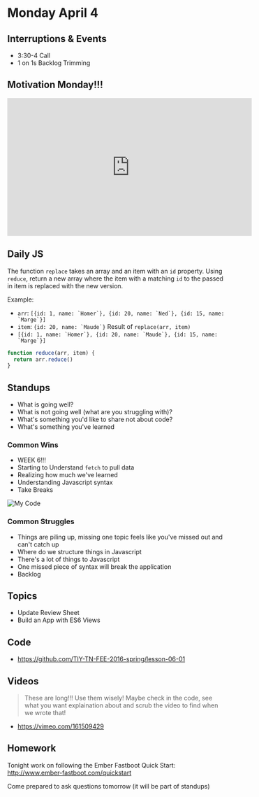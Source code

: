 # Monday April 4

## Interruptions & Events

* 3:30-4 Call
* 1 on 1s Backlog Trimming

## Motivation Monday!!!

<iframe width="560" height="315" src="https://www.youtube.com/embed/l-gQLqv9f4o" frameborder="0" allowfullscreen></iframe>

## Daily JS

The function `replace` takes an array and an item with an `id` property.
Using `reduce`, return a new array where the item with a matching `id` to the passed in item is replaced with the new version.

Example:
  * `arr`: ``[{id: 1, name: `Homer`}, {id: 20, name: `Ned`}, {id: 15, name: `Marge`}]``
  * `item`: ``{id: 20, name: `Maude`}``
Result of `replace(arr, item)`
  * ``[{id: 1, name: `Homer`}, {id: 20, name: `Maude`}, {id: 15, name: `Marge`}]``

```js
function reduce(arr, item) {
  return arr.reduce()
}
```

## Standups

* What is going well?
* What is not going well (what are you struggling with)?
* What's something you'd like to share not about code?
* What's something you've learned

### Common Wins

* WEEK 6!!!
* Starting to Understand `fetch` to pull data
* Realizing how much we've learned
* Understanding Javascript syntax
* Take Breaks

![My Code](http://m.memegen.com/ou7qcz.jpg)

### Common Struggles

* Things are piling up, missing one topic feels like you've missed out and can't catch up
* Where do we structure things in Javascript
* There's a lot of things to Javascript
* One missed piece of syntax will break the application
* Backlog

## Topics

- Update Review Sheet
- Build an App with ES6 Views

## Code

* https://github.com/TIY-TN-FEE-2016-spring/lesson-06-01

## Videos

> These are long!!! Use them wisely! Maybe check in the code, see what you want explaination about and scrub the video to find when we wrote that!

* https://vimeo.com/161509429

## Homework

Tonight work on following the Ember Fastboot Quick Start: http://www.ember-fastboot.com/quickstart

Come prepared to ask questions tomorrow (it will be part of standups)
